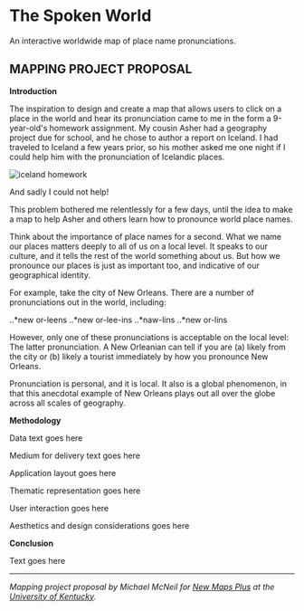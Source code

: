# The Spoken World
An interactive worldwide map of place name pronunciations.

## MAPPING PROJECT PROPOSAL

**Introduction**

The inspiration to design and create a map that allows users to click on a place in the world and hear its pronunciation came to me in the form a 9-year-old's homework assignment. My cousin Asher had a geography project due for school, and he chose to author a report on Iceland. I had traveled to Iceland a few years prior, so his mother asked me one night if I could help him with the pronunciation of Icelandic places.

![iceland homework](/images/ashers-homework "Asher's Geography Homework")

And sadly I could not help!

This problem bothered me relentlessly for a few days, until the idea to make a map to help Asher and others learn how to pronounce world place names.

Think about the importance of place names for a second. What we name our places matters deeply to all of us on a local level. It speaks to our culture, and it tells the rest of the world something about us. But how we pronounce our places is just as important too, and indicative of our geographical identity.

For example, take the city of New Orleans. There are a number of pronunciations out in the world, including:

..*new or-leens
..*new or-lee-ins 
..*naw-lins
..*new or-lins

However, only one of these pronunciations is acceptable on the local level: The latter pronunciation. A New Orleanian can tell if you are (a) likely from the city or (b) likely a tourist immediately by how you pronounce New Orleans.

Pronunciation is personal, and it is local. It also is a global phenomenon, in that this anecdotal example of New Orleans plays out all over the globe across all scales of geography.

**Methodology**

Data text goes here

Medium for delivery text goes here

Application layout goes here

Thematic representation goes here

User interaction goes here

Aesthetics and design considerations goes here

**Conclusion**

Text goes here

---
*Mapping project proposal by Michael McNeil for [New Maps Plus](https://newmapsplus.as.uky.edu/) at the [University of Kentucky](http://www.uky.edu/UKHome/).*
